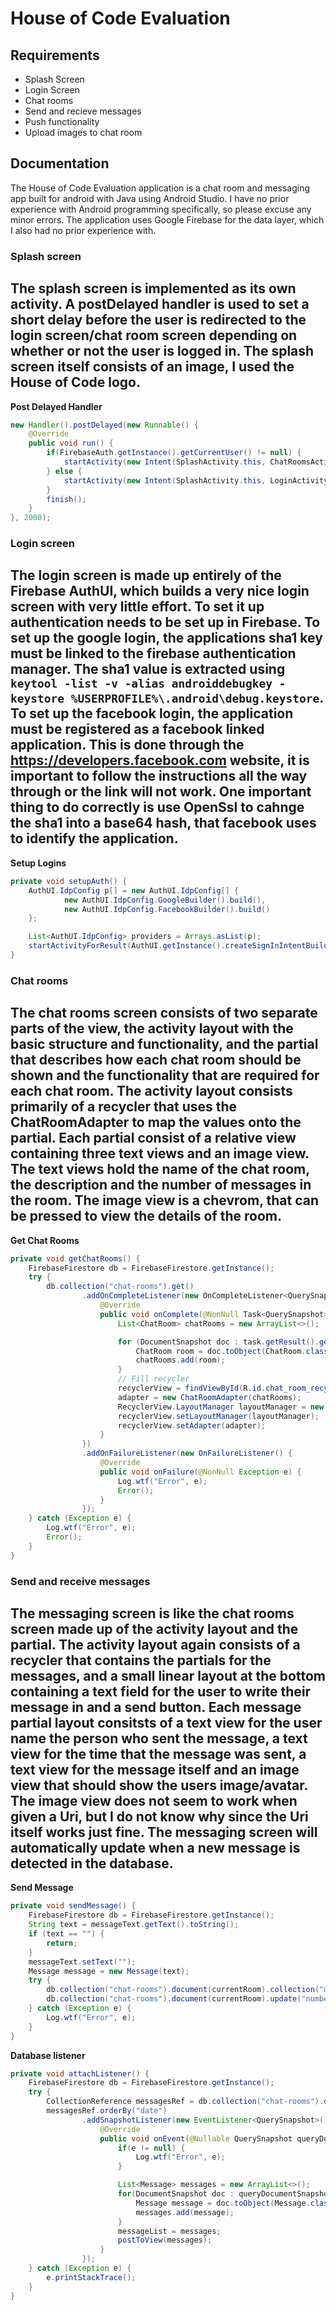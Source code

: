 # House of Code Evaluation

## Requirements
- Splash Screen
- Login Screen
- Chat rooms
- Send and recieve messages
- Push functionality
- Upload images to chat room

## Documentation
The House of Code Evaluation application is a chat room and messaging app built for android with Java using Android Studio.
I have no prior experience with Android programming specifically, so please excuse any minor errors.
The application uses Google Firebase for the data layer, which I also had no prior experience with.

### Splash screen
The splash screen is implemented as its own activity. A postDelayed handler is used to set a short delay before the user is redirected to the login screen/chat room screen depending on whether or not the user is logged in.
The splash screen itself consists of an image, I used the House of Code logo.
---
**Post Delayed Handler**
```java
new Handler().postDelayed(new Runnable() {
    @Override
    public void run() {
        if(FirebaseAuth.getInstance().getCurrentUser() != null) {
            startActivity(new Intent(SplashActivity.this, ChatRoomsActivity.class));
        } else {
            startActivity(new Intent(SplashActivity.this, LoginActivity.class));
        }
        finish();
    }
}, 2000);
```

### Login screen
The login screen is made up entirely of the Firebase AuthUI, which builds a very nice login screen with very little effort.
To set it up authentication needs to be set up in Firebase. To set up the google login, the applications sha1 key must be linked to the firebase authentication manager. The sha1 value is extracted using `keytool -list -v -alias androiddebugkey -keystore %USERPROFILE%\.android\debug.keystore`. To set up the facebook login, the application must be registered as a facebook linked application. This is done through the <https://developers.facebook.com> website, it is important to follow the instructions all the way through or the link will not work. One important thing to do correctly is use OpenSsl to cahnge the sha1 into a base64 hash, that facebook uses to identify the application.
---
**Setup Logins**
```java
private void setupAuth() {
    AuthUI.IdpConfig p[] = new AuthUI.IdpConfig[] {
            new AuthUI.IdpConfig.GoogleBuilder().build(),
            new AuthUI.IdpConfig.FacebookBuilder().build()
    };

    List<AuthUI.IdpConfig> providers = Arrays.asList(p);
    startActivityForResult(AuthUI.getInstance().createSignInIntentBuilder().setAvailableProviders(providers).build(), 123);
}
```

### Chat rooms
The chat rooms screen consists of two separate parts of the view, the activity layout with the basic structure and functionality, and the partial that describes how each chat room should be shown and the functionality that are required for each chat room. The activity layout consists primarily of a recycler that uses the ChatRoomAdapter to map the values onto the partial. Each partial consist of a relative view containing three text views and an image view. The text views hold the name of the chat room, the description and the number of messages in the room. The image view is a chevrom, that can be pressed to view the details of the room.
---
**Get Chat Rooms**
```java
private void getChatRooms() {
    FirebaseFirestore db = FirebaseFirestore.getInstance();
    try {
        db.collection("chat-rooms").get()
                .addOnCompleteListener(new OnCompleteListener<QuerySnapshot>() {
                    @Override
                    public void onComplete(@NonNull Task<QuerySnapshot> task) {
                        List<ChatRoom> chatRooms = new ArrayList<>();

                        for (DocumentSnapshot doc : task.getResult().getDocuments()) {
                            ChatRoom room = doc.toObject(ChatRoom.class);
                            chatRooms.add(room);
                        }
                        // Fill recycler
                        recyclerView = findViewById(R.id.chat_room_recycler);
                        adapter = new ChatRoomAdapter(chatRooms);
                        RecyclerView.LayoutManager layoutManager = new LinearLayoutManager(getApplicationContext());
                        recyclerView.setLayoutManager(layoutManager);
                        recyclerView.setAdapter(adapter);
                    }
                })
                .addOnFailureListener(new OnFailureListener() {
                    @Override
                    public void onFailure(@NonNull Exception e) {
                        Log.wtf("Error", e);
                        Error();
                    }
                });
    } catch (Exception e) {
        Log.wtf("Error", e);
        Error();
    }
}
```

### Send and receive messages
The messaging screen is like the chat rooms screen made up of the activity layout and the partial. The activity layout again consists of a recycler that contains the partials for the messages, and a small linear layout at the bottom containing a text field for the user to write their message in and a send button. Each message partial layout consitsts of a text view for the user name the person who sent the message, a text view for the time that the message was sent, a text view for the message itself and an image view that should show the users image/avatar. The image view does not seem to work when given a Uri, but I do not know why since the Uri itself works just fine. The messaging screen will automatically update when a new message is detected in the database.
---
**Send Message**
```java
private void sendMessage() {
    FirebaseFirestore db = FirebaseFirestore.getInstance();
    String text = messageText.getText().toString();
    if (text == "") {
        return;
    }
    messageText.setText("");
    Message message = new Message(text);
    try {
        db.collection("chat-rooms").document(currentRoom).collection("messages").add(message);
        db.collection("chat-rooms").document(currentRoom).update("numberOfMessages", messageList.size()+1);
    } catch (Exception e) {
        Log.wtf("Error", e);
    }
}
```
**Database listener**
```java
private void attachListener() {
    FirebaseFirestore db = FirebaseFirestore.getInstance();
    try {
        CollectionReference messagesRef = db.collection("chat-rooms").document(currentRoom).collection("messages");
        messagesRef.orderBy("date")
                .addSnapshotListener(new EventListener<QuerySnapshot>() {
                    @Override
                    public void onEvent(@Nullable QuerySnapshot queryDocumentSnapshots, @Nullable FirebaseFirestoreException e) {
                        if(e != null) {
                            Log.wtf("Error", e);
                        }

                        List<Message> messages = new ArrayList<>();
                        for(DocumentSnapshot doc : queryDocumentSnapshots.getDocuments()) {
                            Message message = doc.toObject(Message.class);
                            messages.add(message);
                        }
                        messageList = messages;
                        postToView(messages);
                    }
                });
    } catch (Exception e) {
        e.printStackTrace();
    }
}
```